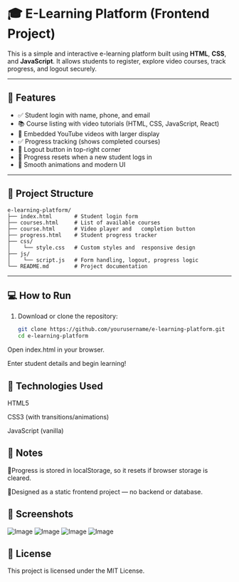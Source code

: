 # 🎓 E-Learning Platform (Frontend Project)

This is a simple and interactive e-learning platform built using **HTML**, **CSS**, and **JavaScript**. It allows students to register, explore video courses, track progress, and logout securely.

---

## 🚀 Features

- ✅ Student login with name, phone, and email
- 📚 Course listing with video tutorials (HTML, CSS, JavaScript, React)
- 🎥 Embedded YouTube videos with larger display
- ✅ Progress tracking (shows completed courses)
- 🔐 Logout button in top-right corner
- 🧹 Progress resets when a new student logs in
- 🎨 Smooth animations and modern UI

---

## 📂 Project Structure

```
e-learning-platform/
├── index.html       # Student login form
├── courses.html     # List of available courses
├── course.html      # Video player and   completion button
├── progress.html    # Student progress tracker
├── css/
│    └── style.css   # Custom styles and  responsive design
├── js/
│    └── script.js   # Form handling, logout, progress logic
└── README.md        # Project documentation

```
---

## 💻 How to Run

1. Download or clone the repository:
   ```bash
   git clone https://github.com/yourusername/e-learning-platform.git
   cd e-learning-platform
Open index.html in your browser.

Enter student details and begin learning!

## 🔧 Technologies Used

HTML5

CSS3 (with transitions/animations)

JavaScript (vanilla)

## 📌 Notes

📍Progress is stored in localStorage, so it resets if browser storage is cleared.

📍Designed as a static frontend project — no backend or database.

## 📸 Screenshots

![Image](https://github.com/user-attachments/assets/46ab0e5f-eae9-4a42-9c41-ed68f880fd31)
![Image](https://github.com/user-attachments/assets/3963af5c-0d32-47ce-a678-3f8039c48c2a)
![Image](https://github.com/user-attachments/assets/52df38c6-c532-403e-9e31-0858e084b4fe)
![Image](https://github.com/user-attachments/assets/f7632b1f-4047-40f1-a193-ba4cc9f111d0)

## 📄 License
This project is licensed under the MIT License.

